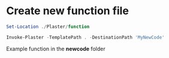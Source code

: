 # Create new function file

```powershell
Set-Location ./Plaster/function

Invoke-Plaster -TemplatePath . -DestinationPath 'MyNewCode'
```

Example function in the **newcode** folder
